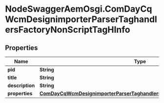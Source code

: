 # NodeSwaggerAemOsgi.ComDayCqWcmDesignimporterParserTaghandlersFactoryNonScriptTagHInfo

## Properties

Name | Type | Description | Notes
------------ | ------------- | ------------- | -------------
**pid** | **String** |  | [optional] 
**title** | **String** |  | [optional] 
**description** | **String** |  | [optional] 
**properties** | [**ComDayCqWcmDesignimporterParserTaghandlersFactoryNonScriptTagHProperties**](ComDayCqWcmDesignimporterParserTaghandlersFactoryNonScriptTagHProperties.md) |  | [optional] 



